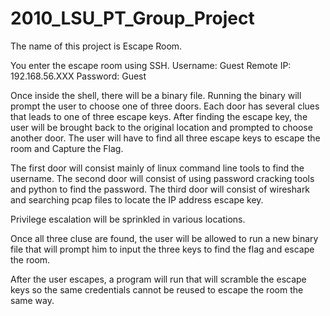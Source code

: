 # 2010_LSU_PT_Group_Project

The name of this project is Escape Room.

You enter the escape room using SSH.
Username: Guest
Remote IP: 192.168.56.XXX
Password: Guest

Once inside the shell, there will be a binary file.
Running the binary will prompt the user to choose one of three doors.
Each door has several clues that leads to one of three escape keys.
After finding the escape key, the user will be brought back to the original location and prompted to choose another door.
The user will have to find all three escape keys to escape the room and Capture the Flag.

The first door will consist mainly of linux command line tools to find the username.
The second door will consist of using password cracking tools and python to find the password.
The third door will consist of wireshark and searching pcap files to locate the IP address escape key.

Privilege escalation will be sprinkled in various locations.

Once all three cluse are found, the user will be allowed to run a new binary file that will prompt him to input the three keys to find the flag and escape the room.

After the user escapes, a program will run that will scramble the escape keys so the same credentials cannot be reused to escape the room the same way.
